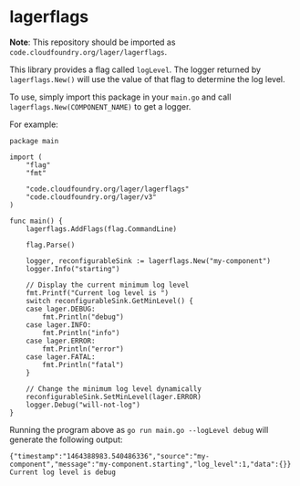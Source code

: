 # lagerflags

**Note**: This repository should be imported as `code.cloudfoundry.org/lager/lagerflags`.

This library provides a flag called `logLevel`. The logger returned by
`lagerflags.New()` will use the value of that flag to determine the log level.

To use, simply import this package in your `main.go` and call `lagerflags.New(COMPONENT_NAME)` to get a logger.

For example:

```golang
package main

import (
    "flag"
    "fmt"

    "code.cloudfoundry.org/lager/lagerflags"
    "code.cloudfoundry.org/lager/v3"
)

func main() {
    lagerflags.AddFlags(flag.CommandLine)

    flag.Parse()

    logger, reconfigurableSink := lagerflags.New("my-component")
    logger.Info("starting")

    // Display the current minimum log level
    fmt.Printf("Current log level is ")
    switch reconfigurableSink.GetMinLevel() {
    case lager.DEBUG:
        fmt.Println("debug")
    case lager.INFO:
        fmt.Println("info")
    case lager.ERROR:
        fmt.Println("error")
    case lager.FATAL:
        fmt.Println("fatal")
    }

    // Change the minimum log level dynamically
    reconfigurableSink.SetMinLevel(lager.ERROR)
    logger.Debug("will-not-log")
}
```

Running the program above as `go run main.go --logLevel debug` will generate the following output:

```
{"timestamp":"1464388983.540486336","source":"my-component","message":"my-component.starting","log_level":1,"data":{}}
Current log level is debug
```
